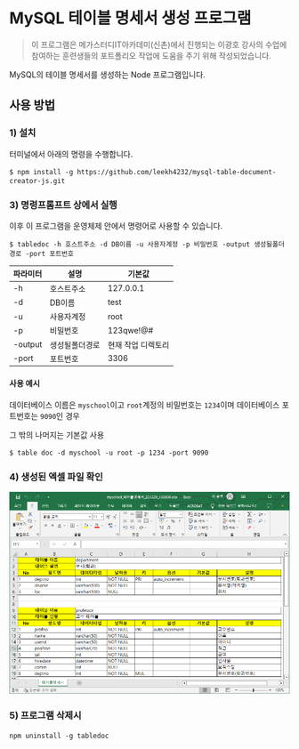 # MySQL 테이블 명세서 생성 프로그램


> 이 프로그램은 메가스터디IT아카데미(신촌)에서 진행되는 이광호 강사의 수업에 참여하는 훈련생들의 포트폴리오 작업에 도움을 주기 위해 작성되었습니다.

MySQL의 테이블 명세서를 생성하는 Node 프로그램입니다.

## 사용 방법

### 1) 설치

터미널에서 아래의 명령을 수행합니다.

```shell
$ npm install -g https://github.com/leekh4232/mysql-table-document-creator-js.git
```

### 3) 명령프롬프트 상에서 실행

이후 이 프로그램을 운영체제 안에서 명령어로 사용할 수 있습니다.

```shell
$ tabledoc -h 호스트주소 -d DB이름 -u 사용자계정 -p 비밀번호 -output 생성될폴더경로 -port 포트번호
```

| 파라미터 | 설명 | 기본값 |
|---|---|---|
| -h | 호스트주소 | 127.0.0.1 |
| -d | DB이름 | test |
| -u | 사용자계정 | root |
| -p | 비밀번호 | 123qwe!@# |
| -output | 생성될폴더경로 | 현재 작업 디렉토리 |
| -port | 포트번호 | 3306 |

#### 사용 예시

데이터베이스 이름은 `myschool`이고 `root`계정의 비밀번호는 `1234`이며 데이터베이스 포트번호는 `9090`인 경우

그 밖의 나머지는 기본값 사용

```shell
$ table doc -d myschool -u root -p 1234 -port 9090
```

### 4) 생성된 엑셀 파일 확인

![res/result.png](res/result.png)

### 5) 프로그램 삭제시

```shell
npm uninstall -g tabledoc
```
